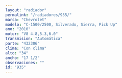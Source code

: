 ```yaml
---
layout: "radiador"
permalink: "/radiadores/935/"
marca: "Chevrolet"
modelo: "C-1500/2500, Silverado, Sierra, Pick Up"
ano: "2010"
motor: "V8 4.8,5.3,6.0"
transmision: "Automática"
parte: "432306"
clima: "Con clima"
alto: "34"
ancho: "17 1/2"
observaciones: ""
id: "935"
---
```


